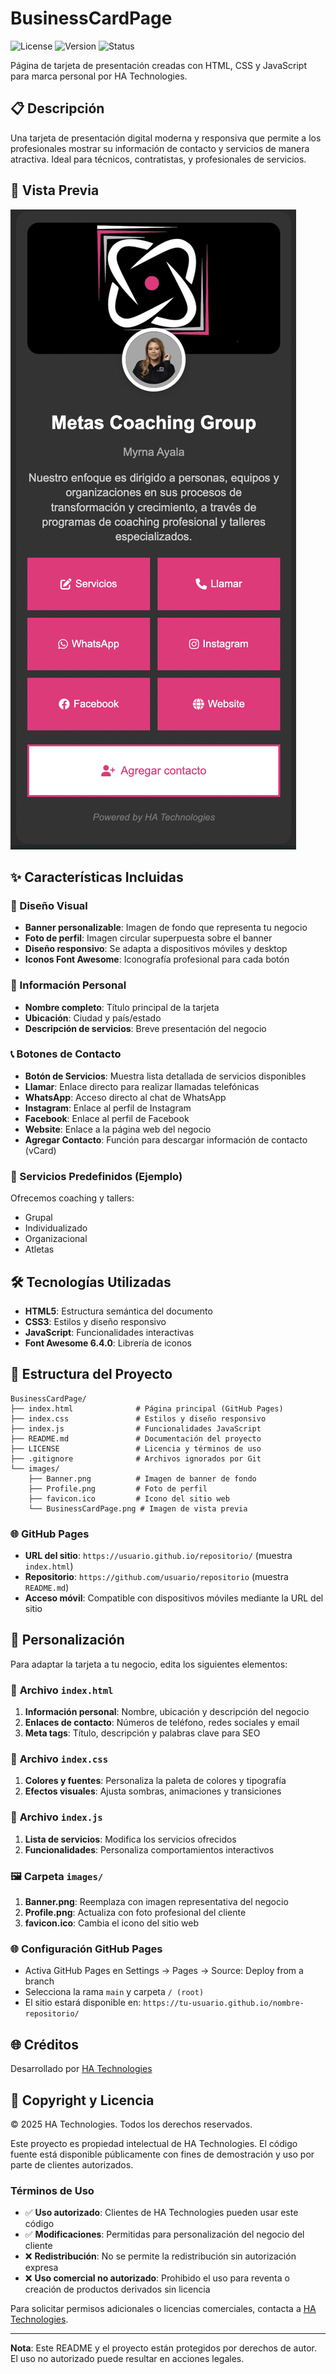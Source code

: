 # BusinessCardPage

![License](https://img.shields.io/badge/License-HA%20Technologies-blue.svg)
![Version](https://img.shields.io/badge/Version-1.0-green.svg)
![Status](https://img.shields.io/badge/Status-Active-brightgreen.svg)

Página de tarjeta de presentación creadas con HTML, CSS y JavaScript para marca personal por HA Technologies.

## 📋 Descripción

Una tarjeta de presentación digital moderna y responsiva que permite a los profesionales mostrar su información de contacto y servicios de manera atractiva. Ideal para técnicos, contratistas, y profesionales de servicios.

## 📸 Vista Previa

![BusinessCardPage Preview](images/BusinessCardPage.png)

## ✨ Características Incluidas

### 🎨 Diseño Visual

- **Banner personalizable**: Imagen de fondo que representa tu negocio
- **Foto de perfil**: Imagen circular superpuesta sobre el banner
- **Diseño responsivo**: Se adapta a dispositivos móviles y desktop
- **Iconos Font Awesome**: Iconografía profesional para cada botón

### 👤 Información Personal

- **Nombre completo**: Título principal de la tarjeta
- **Ubicación**: Ciudad y país/estado
- **Descripción de servicios**: Breve presentación del negocio

### 📞 Botones de Contacto

- **Botón de Servicios**: Muestra lista detallada de servicios disponibles
- **Llamar**: Enlace directo para realizar llamadas telefónicas
- **WhatsApp**: Acceso directo al chat de WhatsApp
- **Instagram**: Enlace al perfil de Instagram
- **Facebook**: Enlace al perfil de Facebook
- **Website**: Enlace a la página web del negocio
- **Agregar Contacto**: Función para descargar información de contacto (vCard)

### 🔧 Servicios Predefinidos (Ejemplo)

 Ofrecemos coaching y tallers:

- Grupal
- Individualizado
- Organizacional
- Atletas

## 🛠️ Tecnologías Utilizadas

- **HTML5**: Estructura semántica del documento
- **CSS3**: Estilos y diseño responsivo
- **JavaScript**: Funcionalidades interactivas
- **Font Awesome 6.4.0**: Librería de iconos

## 📁 Estructura del Proyecto

```plaintext
BusinessCardPage/
├── index.html              # Página principal (GitHub Pages)
├── index.css               # Estilos y diseño responsivo
├── index.js                # Funcionalidades JavaScript
├── README.md               # Documentación del proyecto
├── LICENSE                 # Licencia y términos de uso
├── .gitignore              # Archivos ignorados por Git
└── images/
    ├── Banner.png          # Imagen de banner de fondo
    ├── Profile.png         # Foto de perfil
    ├── favicon.ico         # Icono del sitio web
    └── BusinessCardPage.png # Imagen de vista previa
```

### 🌐 GitHub Pages

- **URL del sitio**: `https://usuario.github.io/repositorio/` (muestra `index.html`)
- **Repositorio**: `https://github.com/usuario/repositorio` (muestra `README.md`)
- **Acceso móvil**: Compatible con dispositivos móviles mediante la URL del sitio

## 🚀 Personalización

Para adaptar la tarjeta a tu negocio, edita los siguientes elementos:

### 📝 **Archivo `index.html`**

1. **Información personal**: Nombre, ubicación y descripción del negocio
2. **Enlaces de contacto**: Números de teléfono, redes sociales y email
3. **Meta tags**: Título, descripción y palabras clave para SEO

### 🎨 **Archivo `index.css`**

1. **Colores y fuentes**: Personaliza la paleta de colores y tipografía
2. **Efectos visuales**: Ajusta sombras, animaciones y transiciones

### 🔧 **Archivo `index.js`**

1. **Lista de servicios**: Modifica los servicios ofrecidos
2. **Funcionalidades**: Personaliza comportamientos interactivos

### 🖼️ **Carpeta `images/`**

1. **Banner.png**: Reemplaza con imagen representativa del negocio
2. **Profile.png**: Actualiza con foto profesional del cliente
3. **favicon.ico**: Cambia el icono del sitio web

### 🌐 **Configuración GitHub Pages**

- Activa GitHub Pages en Settings → Pages → Source: Deploy from a branch
- Selecciona la rama `main` y carpeta `/ (root)`
- El sitio estará disponible en: `https://tu-usuario.github.io/nombre-repositorio/`

## 🌐 Créditos

Desarrollado por [HA Technologies](https://ha-technologies-pr.vercel.app)

## 📄 Copyright y Licencia

© 2025 HA Technologies. Todos los derechos reservados.

Este proyecto es propiedad intelectual de HA Technologies. El código fuente está disponible públicamente con fines de demostración y uso por parte de clientes autorizados.

### Términos de Uso

- ✅ **Uso autorizado**: Clientes de HA Technologies pueden usar este código
- ✅ **Modificaciones**: Permitidas para personalización del negocio del cliente
- ❌ **Redistribución**: No se permite la redistribución sin autorización expresa
- ❌ **Uso comercial no autorizado**: Prohibido el uso para reventa o creación de productos derivados sin licencia

Para solicitar permisos adicionales o licencias comerciales, contacta a [HA Technologies](https://ha-technologies-pr.vercel.app).

---
**Nota**: Este README y el proyecto están protegidos por derechos de autor. El uso no autorizado puede resultar en acciones legales.
